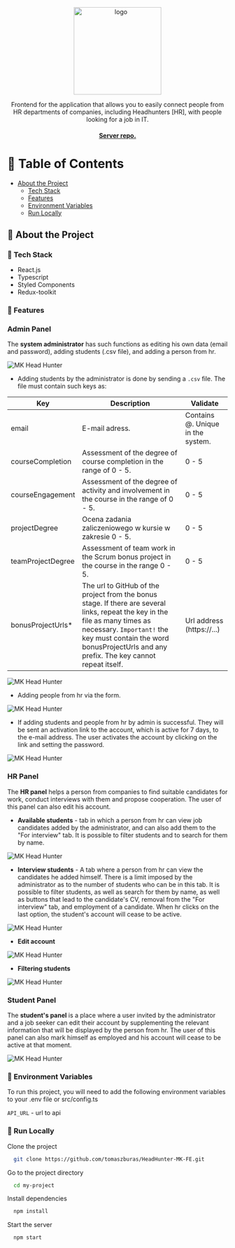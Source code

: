 <div align="center">
  <img src="https://i.imgur.com/nYV30Ba.png" alt="logo" width="200" height="auto" />
<p>
    Frontend for the application that allows you to easily connect people from HR departments of companies, including Headhunters [HR], with people looking for a job in IT.
  </p>

<h4>
    <a href="https://github.com/Simoon234/be_hr">Server repo.</a>
  </h4>
</div>

<!-- Table of Contents -->
# :notebook_with_decorative_cover: Table of Contents

- [About the Project](#star2-about-the-project)
    * [Tech Stack](#space_invader-tech-stack)
    * [Features](#dart-features)
    * [Environment Variables](#key-environment-variables)
    * [Run Locally](#running-run-locally)

<!-- About the Project -->
## :star2: About the Project


<!-- TechStack -->
### :space_invader: Tech Stack

- React.js
- Typescript
- Styled Components
- Redux-toolkit

<!-- Features -->
### :dart: Features

### Admin Panel
The **system administrator** has such functions as editing his own data (email and password), adding students (.csv file), and adding a person from hr. 

<img src="https://i.imgur.com/8hYsppM.jpg" alt="MK Head Hunter" />
  
- Adding students by the administrator is done by sending a `.csv` file. The file must contain such keys as:

| Key               | Description                                                                           | Validate                          |
|-------------------|---------------------------------------------------------------------------------------|-----------------------------------|
| email             | E-mail adress.                                                                        | Contains @. Unique in the system. |
| courseCompletion  | Assessment of the degree of course completion in the range of 0 - 5.                  | 0 - 5                             |
| courseEngagement  | Assessment of the degree of activity and involvement in the course in the range of 0 - 5. | 0 - 5                             |
| projectDegree     | Ocena zadania zaliczeniowego w kursie w zakresie 0 - 5.                               | 0 - 5                             |
| teamProjectDegree | Assessment of team work in the Scrum bonus project in the course in the range 0 - 5.  | 0 - 5                             |
| bonusProjectUrls* | The url to GitHub of the project from the bonus stage. If there are several links, repeat the key in the file as many times as necessary. `Important!` the key must contain the word bonusProjectUrls and any prefix. The key cannot repeat itself.                        | Url address (https://...)         |
<img src="https://i.imgur.com/b59FJBs.jpg" alt="MK Head Hunter" />

- Adding people from hr via the form.

<img src="https://i.imgur.com/sAZXn3x.jpg" alt="MK Head Hunter" />

- If adding students and people from hr by admin is successful. They will be sent an activation link to the account, which is active for 7 days, to the e-mail address. The user activates the account by clicking on the link and setting the password.

<img src="https://i.imgur.com/gDu3Qhm.jpg" alt="MK Head Hunter" />

### HR Panel
The **HR panel** helps a person from companies to find suitable candidates for work, conduct interviews with them and propose cooperation. The user of this panel can also edit his account.

- **Available students** - tab in which a person from hr can view job candidates added by the administrator, and can also add them to the "For interview" tab. It is possible to filter students and to search for them by name.

<img src="https://i.imgur.com/awuf1M6.jpg" alt="MK Head Hunter" />

- **Interview students** - A tab where a person from hr can view the candidates he added himself. There is a limit imposed by the administrator as to the number of students who can be in this tab. It is possible to filter students, as well as search for them by name, as well as buttons that lead to the candidate's CV, removal from the "For interview" tab, and employment of a candidate. When hr clicks on the last option, the student's account will cease to be active.

<img src="https://i.imgur.com/8wMyTmO.jpg" alt="MK Head Hunter" />

- **Edit account**

<img src="https://i.imgur.com/r6DnvHk.jpg" alt="MK Head Hunter" />

- **Filtering students**

<img src="https://i.imgur.com/bGPBdcG.jpg" alt="MK Head Hunter" />

### Student Panel
The **student's panel** is a place where a user invited by the administrator and a job seeker can edit their account by supplementing the relevant information that will be displayed by the person from hr. The user of this panel can also mark himself as employed and his account will cease to be active at that moment.

<img src="https://i.imgur.com/NlrF51h.jpg" alt="MK Head Hunter" />

<!-- Env Variables -->
### :key: Environment Variables

To run this project, you will need to add the following environment variables to your .env file or src/config.ts

`API_URL` - url to api

<!-- Run Locally -->
### :running: Run Locally

Clone the project

```bash
  git clone https://github.com/tomaszburas/HeadHunter-MK-FE.git
```

Go to the project directory

```bash
  cd my-project
```

Install dependencies

```bash
  npm install
```

Start the server

```bash
  npm start
```





